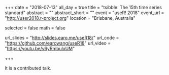 +++
date = "2018-07-13"
all_day = true
title = "tsibble: The 15th time series standard"
abstract = ""
abstract_short = ""
event = "useR! 2018"
event_url = "http://user2018.r-project.org"
location = "Brisbane, Australia"

selected = false
math = false

url_slides = "http://slides.earo.me/useR18/"
url_code = "https://github.com/earowang/useR18"
url_video = "https://youtu.be/v6yRmbulxUM"

+++

It is a contributed talk.
